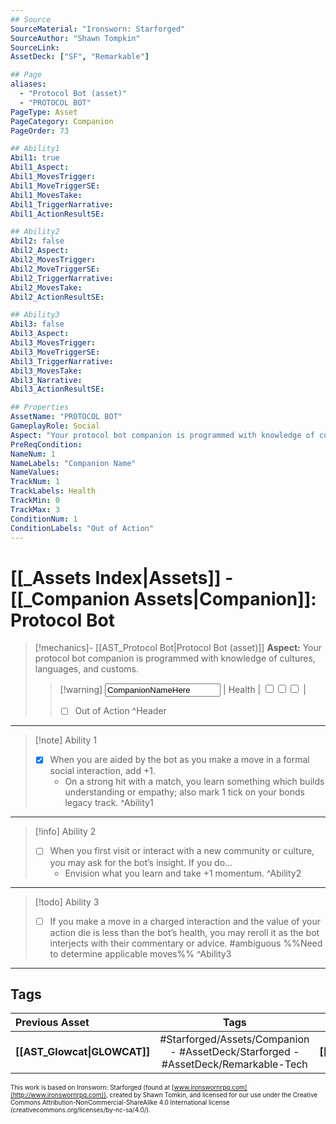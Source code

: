 ```yaml
---
## Source
SourceMaterial: "Ironsworn: Starforged"
SourceAuthor: "Shawn Tompkin"
SourceLink: 
AssetDeck: ["SF", "Remarkable"]

## Page
aliases:
  - "Protocol Bot (asset)"
  - "PROTOCOL BOT"
PageType: Asset
PageCategory: Companion
PageOrder: 73

## Ability1
Abil1: true
Abil1_Aspect:
Abil1_MovesTrigger:
Abil1_MoveTriggerSE:
Abil1_MovesTake:
Abil1_TriggerNarrative:
Abil1_ActionResultSE:

## Ability2
Abil2: false
Abil2_Aspect:
Abil2_MovesTrigger:
Abil2_MoveTriggerSE:
Abil2_TriggerNarrative:
Abil2_MovesTake:
Abil2_ActionResultSE:

## Ability3
Abil3: false
Abil3_Aspect:
Abil3_MovesTrigger:
Abil3_MoveTriggerSE:
Abil3_TriggerNarrative:
Abil3_MovesTake:
Abil3_Narrative:
Abil3_ActionResultSE:

## Properties
AssetName: "PROTOCOL BOT"
GameplayRole: Social
Aspect: "Your protocol bot companion is programmed with knowledge of cultures, languages, and customs."
PreReqCondition: 
NameNum: 1
NameLabels: "Companion Name"
NameValues:
TrackNum: 1
TrackLabels: Health
TrackMin: 0
TrackMax: 3
ConditionNum: 1
ConditionLabels: "Out of Action"
---
```

# [[_Assets Index|Assets]] - [[_Companion Assets|Companion]]: Protocol Bot
> [!mechanics]- [[AST_Protocol Bot|Protocol Bot (asset)]]
> **Aspect:** Your protocol bot companion is programmed with knowledge of cultures, languages, and customs.
> > [!warning]  <input type=texbox value="CompanionNameHere"> | Health | <input type="checkbox" /><input type="checkbox" /><input type="checkbox" /> |
> > - [ ] Out of Action ^Header
___
> [!note] Ability 1
> - [x] When you are aided by the bot as you make a move in a formal social interaction, add +1. 
> 	- On a strong hit with a match, you learn something which builds understanding or empathy; also mark 1 tick on your bonds legacy track. ^Ability1
___
> [!info] Ability 2
> - [ ] When you first visit or interact with a new community or culture, you may ask for the bot’s insight.  If you do...
> 	- Envision what you learn and take +1 momentum. ^Ability2
___
> [!todo] Ability 3
> - [ ] If you make a move in a charged interaction and the value of your action die is less than the bot’s health, you may reroll it as the bot interjects with their commentary or advice. #ambiguous %%Need to determine applicable moves%% ^Ability3
___

## Tags
| Previous Asset | Tags | Next Asset |
| :--- | :---: | ---: |
| **[[AST_Glowcat\|GLOWCAT]]** | #Starforged/Assets/Companion - #AssetDeck/Starforged - #AssetDeck/Remarkable-Tech | **[[AST_Rockhorn\|ROCKHORN]]** |

<font size=-2>This work is based on Ironsworn: Starforged (found at [www.ironswornrpg.com](http://www.ironswornrpg.com)), created by Shawn Tomkin, and licensed for our use under the Creative Commons Attribution-NonCommercial-ShareAlike 4.0 International license  (creativecommons.org/licenses/by-nc-sa/4.0/).</font>